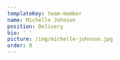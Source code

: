 ```yaml
---
templateKey: team-member
name: Michelle Johnson
position: Delivery
bio: ' '
picture: /img/michelle-johnson.jpg
order: 0
---
```



